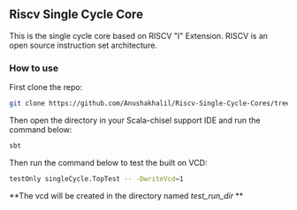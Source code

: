 ## Riscv Single Cycle Core
This is the single cycle core based on RISCV "I" Extension. RISCV is an open source instruction set architecture.

### How to use
First clone the repo:

```bash
git clone https://github.com/Anushakhalil/Riscv-Single-Cycle-Cores/tree/main/src/main/scala/Anusha_khalil
```
Then open the directory in your Scala-chisel support IDE and run the command below:

```bash
sbt
```
Then run the command below to test the built on VCD:

```bash
testOnly singleCycle.TopTest -- -DwriteVcd=1
```

**The vcd will be created in the directory named *test_run_dir* **